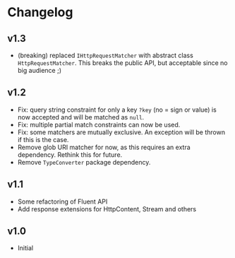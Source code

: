 # Changelog

## v1.3

- (breaking) replaced `IHttpRequestMatcher` with abstract class `HttpRequestMatcher`. This breaks the public API, but acceptable since no big audience ;)

## v1.2

- Fix: query string constraint for only a key `?key` (no = sign or value) is now accepted and will be matched as `null`.
- Fix: multiple partial match constraints can now be used.
- Fix: some matchers are mutually exclusive. An exception will be thrown if this is the case.
- Remove glob URI matcher for now, as this requires an extra dependency. Rethink this for future.
- Remove `TypeConverter` package dependency.

## v1.1

- Some refactoring of Fluent API
- Add response extensions for HttpContent, Stream and others

## v1.0

- Initial
